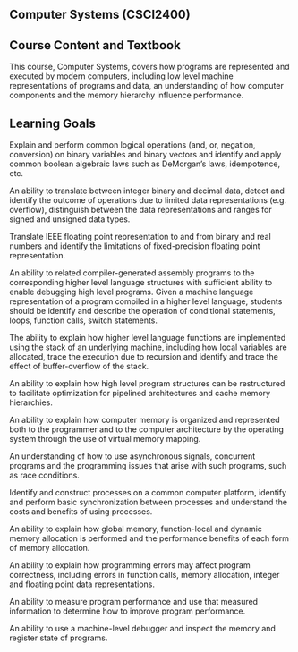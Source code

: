 Computer Systems (CSCI2400)
---------------------------

Course Content and Textbook
---------------------------
This course, Computer Systems, covers how programs are represented and executed by modern computers, including low level machine representations of programs and data, an understanding of how computer components and the memory hierarchy influence performance.

Learning Goals
--------------
Explain and perform common logical operations (and, or, negation, conversion) on binary variables and binary vectors and identify and apply common boolean algebraic laws such as DeMorgan’s laws, idempotence, etc.

An ability to translate between integer binary and decimal data, detect and identify the outcome of operations due to limited data representations (e.g. overflow), distinguish between the data representations and ranges for signed and unsigned data types.

Translate IEEE floating point representation to and from binary and real numbers and identify the limitations of fixed-precision floating point representation.

An ability to related compiler-generated assembly programs to the corresponding higher level language structures with sufficient ability to enable debugging high level programs. Given a machine language representation of a program compiled in a higher level language, students should be identify and describe the operation of conditional statements, loops, function calls, switch statements.

The ability to explain how higher level language functions are implemented using the stack of an underlying machine, including how local variables are allocated, trace the execution due to recursion and identify and trace the effect of buffer-overflow of the stack.

An ability to explain how high level program structures can be restructured to facilitate optimization for pipelined architectures and cache memory hierarchies.

An ability to explain how computer memory is organized and represented both to the programmer and to the computer architecture by the operating system through the use of virtual memory mapping.

An understanding of how to use asynchronous signals, concurrent programs and the programming issues that arise with such programs, such as race conditions.

Identify and construct processes on a common computer platform, identify and perform basic synchronization between processes and understand the costs and benefits of using processes.

An ability to explain how global memory, function-local and dynamic memory allocation is performed and the performance benefits of each form of memory allocation.

An ability to explain how programming errors may affect program correctness, including errors in function calls, memory allocation, integer and floating point data representations.

An ability to measure program performance and use that measured information to determine how to improve program performance.

An ability to use a machine-level debugger and inspect the memory and register state of programs.
